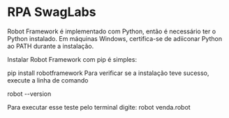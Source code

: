 # RPA SwagLabs

Robot Framework é implementado com Python, então é necessário ter o Python instalado.
Em máquinas Windows, certifica-se de adiiconar Python ao PATH durante a instalação.

Instalar Robot Framework com pip é simples:

pip install robotframework
Para verificar se a instalação teve sucesso, execute a linha de comando

robot --version

Para executar esse teste pelo terminal digite:
robot venda.robot
